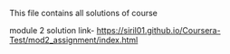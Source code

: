 This file contains all solutions of course

module 2 solution link-
https://siril01.github.io/Coursera-Test/mod2_assignment/index.html

